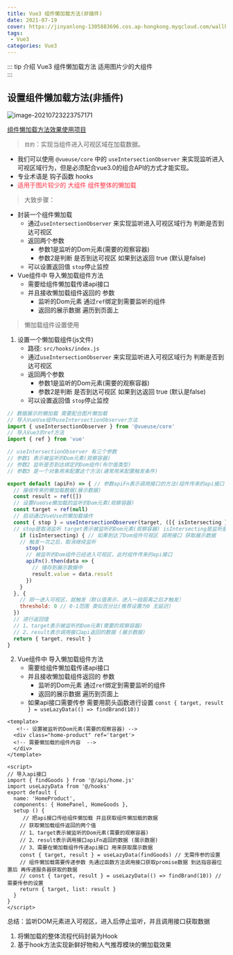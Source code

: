 ```yaml
---
title: Vue3 组件懒加载方法(非插件)
date: 2021-07-19
cover: https://jinyanlong-1305883696.cos.ap-hongkong.myqcloud.com/wallhaven-l3zmwy.jpg
tags:
 - Vue3
categories: Vue3
---
```


::: tip 介绍
 Vue3 组件懒加载方法 适用图片少的大组件<br>
:::

<!-- more -->



## 设置组件懒加载方法(非插件)

![image-20210723223757171](https://i.loli.net/2021/07/23/JM58VpFCRZnhIXy.png)

[组件懒加载方法效果使用项目](https://gitee.com/liu_kaili/Vue_little_rabbit_fresh)

> `目的`：实现当组件进入可视区域在加载数据。

* 我们可以使用 `@vueuse/core` 中的 `useIntersectionObserver` 来实现监听进入可视区域行为，但是必须配合vue3.0的组合API的方式才能实现。
* 专业术语是 钩子函数 hooks
* <font color =#ff3040>适用于图片较少的 大组件 组件整体的懒加载</font>

>  大致步骤：

- 封装一个组件懒加载
  - 通过`useIntersectionObserver` 来实现监听进入可视区域行为 判断是否到达可视区 
  - 返回两个参数 
    - 参数1是监听的Dom元素(需要的观察容器)
    - 参数2是判断 是否到达可视区 如果到达返回 true (默认是false)
  - 可以设置返回值 `stop`停止监控
- Vue组件中 导入懒加载组件方法
  - 需要给组件懒加载传递api接口 
  - 并且接收懒加载组件返回的 参数 
    - 监听的Dom元素 通过`ref`绑定到需要监听的组件
    - 返回的展示数据 遍历到页面上

> 懒加载组件设置使用

1. 设置一个懒加载组件(js文件)
   * 路径: `src/hooks/index.js`
   * 通过`useIntersectionObserver` 来实现监听进入可视区域行为 判断是否到达可视区 
   * 返回两个参数 
     - 参数1是监听的Dom元素(需要的观察容器)
     - 参数2是判断 是否到达可视区 如果到达返回 true (默认是false)
   * 可以设置返回值 `stop`停止监控

```js
// 数据展示的懒加载 需要配合图片懒加载
// 导入VueUse组件useIntersectionObserver方法
import { useIntersectionObserver } from '@vueuse/core'
// 导入Vue3的ref方法
import { ref } from 'vue'

// useIntersectionObserver 有三个参数
// 参数1 表示被监听的Dom元素(观察容器)
// 参数2 监听是否到达绑定的Dom组件(布尔值类型)
// 参数3 是一个对象用来配置这个方法(通常用来配置触发条件)

export default (apiFn) => { // 参数apiFn表示调用接口的方法(组件传来的api接口 用来获取展示数据)
  // 接收传来的懒加载数据(展示数据)
  const result = ref([])
  // 设置VueUse懒加载的监听的Dom元素(观察容器)
  const target = ref(null)
  // 启动通过VueUse的懒加载操作
  const { stop } = useIntersectionObserver(target, ([{ isIntersecting }]) => {
  // stop是取消监听 target表示被监听的Dom元素(观察容器) isIntersecting是监听是否到达绑定的Dom组件(布尔值类型)
    if (isIntersecting) { // 如果到达了Dom组件可视区 调用接口 获取展示数据
    // 触发一次之后，取消继续监听
      stop()
      // 被监听的Dom组件已经进入可视区，此时组件传来的api接口
      apiFn().then(data => {
        // 储存到展示数据中
        result.value = data.result
      })
    }
  }, {
    // 刚一进入可视区，就触发（默认值表示，进入一段距离之后才触发）
    threshold: 0 // 0-1范围 类似百分比(推荐设置为0 无延迟)
  })
  // 进行返回值
  // 1、target表示被监听的Dom元素(需要的观察容器)
  // 2、result表示调用接口api返回的数据 (展示数据)
  return { target, result }
}

```

2. Vue组件中 导入懒加载组件方法
   - 需要给组件懒加载传递api接口 
   - 并且接收懒加载组件返回的 参数 
     - 监听的Dom元素 通过`ref`绑定到需要监听的组件
     - 返回的展示数据 遍历到页面上
   - 如果api接口需要传参 需要用箭头函数进行设置 `const { target, result } = useLazyData(() => findBrand(10))`

```vue
<template>
   <!-- 设置被监听的Dom元素(需要的观察容器) -->
  <div class="home-product" ref='target'>
  <!-- 需要懒加载的组件内容  -->
  </div>
</template>

<script>
// 导入api接口
import { findGoods } from '@/api/home.js'
import useLazyData from '@/hooks'
export default {
  name: 'HomeProduct',
  components: { HomePanel, HomeGoods },
  setup () {
     // 把api接口传给组件懒加载 并且获取组件懒加载的数据 
    // 获取懒加载组件返回的两个值
    // 1、target表示被监听的Dom元素(需要的观察容器)
    // 2、result表示调用接口apiFn返回的数据 (展示数据)
    // 3、需要在懒加载组件传递api接口 用来获取展示数据
    const { target, result } = useLazyData(findGoods) // 无需传参的设置
    // 组件懒加载需要传递参数 先通过函数方法调用接口获取promise数据 到达指容器位置后 再传递服务器获取的数据
    // const { target, result } = useLazyData(() => findBrand(10)) // 需要传参的设置
    return { target, list: result }
  }
}
</script>
```

总结：监听DOM元素进入可视区，进入后停止监听，并且调用接口获取数据

1. 将懒加载的整体流程代码封装为Hook
2. 基于hook方法实现新鲜好物和人气推荐模块的懒加载效果

